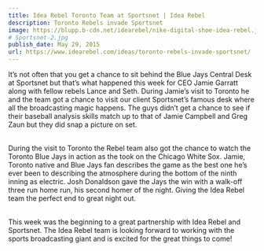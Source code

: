 ```yaml
---
title: Idea Rebel Toronto Team at Sportsnet | Idea Rebel
description: Toronto Rebels invade Sportsnet
image: https://blupp.b-cdn.net/idearebel/nike-digital-shoe-idea-rebel.jpeg?quality=80&width=800
# Sportsnet-2.jpg
publish_date: May 29, 2015
url: https://www.idearebel.com/ideas/toronto-rebels-invade-sportsnet/
--- 
```

It’s not often that you get a chance to sit behind the Blue Jays Central Desk at Sportsnet but that’s what happened this week for CEO Jamie Garratt along with fellow rebels Lance and Seth. During Jamie’s visit to Toronto he and the team got a chance to visit our client Sportsnet’s famous desk where all the broadcasting magic happens. The guys didn’t get a chance to see if their baseball analysis skills match up to that of Jamie Campbell and Greg Zaun but they did snap a picture on set.

\
During the visit to Toronto the Rebel team also got the chance to watch the Toronto Blue Jays in action as the took on the Chicago White Sox. Jamie, Toronto native and Blue Jays fan describes the game as the best one he’s ever been to describing the atmosphere during the bottom of the ninth inning as electric. Josh Donaldson gave the Jays the win with a walk-off three run home run, his second homer of the night. Giving the Idea Rebel team the perfect end to great night out.

\
This week was the beginning to a great partnership with Idea Rebel and Sportsnet. The Idea Rebel team is looking forward to working with the sports broadcasting giant and is excited for the great things to come!
